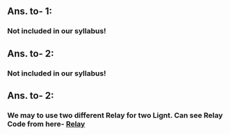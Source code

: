 ## Ans. to- 1:
### Not included in our syllabus!


## Ans. to- 2:
### Not included in our syllabus!

## Ans. to- 2:
### We may to use two different Relay for two Lignt. Can see Relay Code from here- [Relay](https://github.com/Sanzidikawsar/Embedded-System-the-complete-syllabus/tree/master/Relay)


